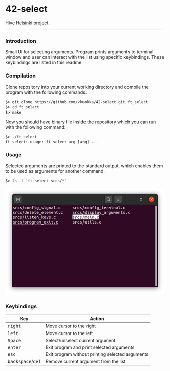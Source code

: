 # 42-select
Hive Helsinki project.
___
### Introduction
Small UI for selecting arguments. Program prints arguments to terminal window and user can interact with
the list using specific keybindings. These keybindings are listed in this readme.

### Compilation
Clone repository into your current working directory and compile the program with the following commands:
```
$> git clone https://github.com/vkuokka/42-select.git ft_select  
$> cd ft_select  
$> make  
```
Now you should have binary file inside the repository which you can run with the following command:
```
$> ./ft_select  
ft_select: usage: ft_select arg [arg] ...
```
### Usage
 Selected arguments are printed to the standard output, which enables them to be used as arguments for another command.  
 ```
 $> ls -l `ft_select srcs/*`
```
![User interface](select_ui.png)

### Keybindings
Key | Action
------------ | -------------
<kbd>right</kbd> | Move cursor to the right
<kbd>left</kbd> | Move cursor to the left
<kbd>Space</kbd> | Select/unselect current argument
<kbd>enter</kbd> | Exit program and print selected arguments
<kbd>esc</kbd> | Exit program without printing selected arguments
<kbd>backspace</kbd>/<kbd>del</kbd> | Remove current argument from the list
